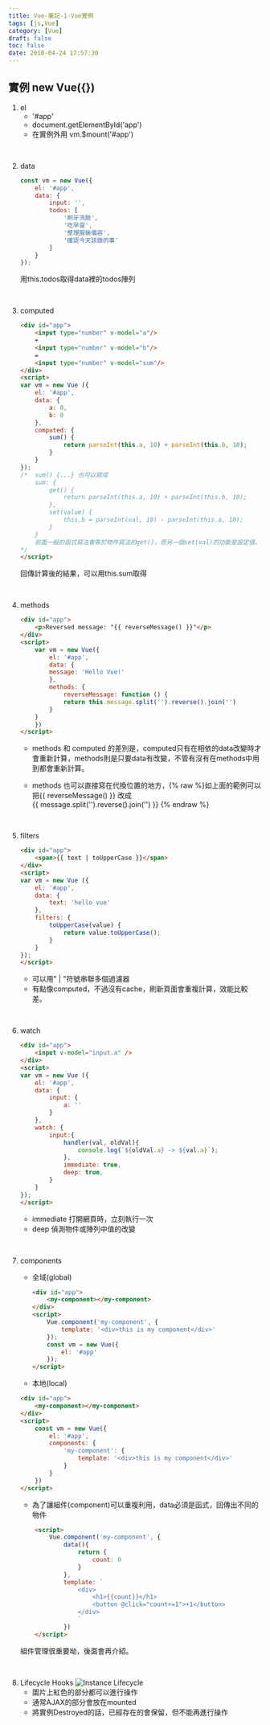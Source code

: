 ```yaml
---
title: Vue-筆記-1-Vue實例
tags: [js,Vue]
category: [Vue]
draft: false
toc: false
date: 2018-04-24 17:57:30
---
```


## 實例 new Vue({})
1.  el 
    -   '#app' 
    -   document.getElementById('app')
    -   在實例外用 vm.$mount('#app')
<br/>

2.  data
    ```js
    const vm = new Vue({
        el: '#app',
        data: {
            input: '',
            todos: [
                '刷牙洗臉',
                '吃早餐',
                '整理服裝儀容',
                '確認今天該做的事'
            ]
        }
    });
    ```
    用this.todos取得data裡的todos陣列
<br/>

3.  computed
    ```html
    <div id="app">
        <input type="number" v-model="a"/>
        +
        <input type="number" v-model="b"/>
        =
        <input type="number" v-model="sum"/>
    </div>
    <script>
    var vm = new Vue ({
        el: '#app',
        data: {
            a: 0,
            b: 0
        },
        computed: {
            sum() {
                return parseInt(this.a, 10) + parseInt(this.b, 10);
            }
        }
    });
    /*  sum() {...} 也可以寫成
        sum: {
            get() {
                return parseInt(this.a, 10) + parseInt(this.b, 10);
            },
            set(value) {
                this.b = parseInt(val, 10) - parseInt(this.a, 10);
            }
        }
        前面一般的函式寫法會等於物件寫法的get()，而另一個set(val)的功能是設定值，範例設定的是，當有a值和sum值時，會自動計算b值。
    */
    </script>
    ```
    回傳計算後的結果，可以用this.sum取得
<br/>

4.  methods
    ```html
    <div id="app">
        <p>Reversed message: "{{ reverseMessage() }}"</p>
    </div>
    <script>
        var vm = new Vue({
            el: '#app',
            data: {
            message: 'Hello Vue!'
            },
            methods: {
                reverseMessage: function () {
                return this.message.split('').reverse().join('')
            }
        }
        })
    </script>
    ```
    -   methods 和 computed 的差別是，computed只有在相依的data改變時才會重新計算，methods則是只要data有改變，不管有沒有在methods中用到都會重新計算。
    
    -   methods 也可以直接寫在代換位置的地方，{% raw %}如上面的範例可以把{{ reverseMessage() }}  改成<br/>{{ message.split('').reverse().join('') }}
    {% endraw %}
<br/>

5.  filters
    ```html
    <div id="app">
        <span>{{ text | toUpperCase }}</span>
    </div>
    <script>
    var vm = new Vue ({
        el: '#app',
        data: {
            text: 'hello vue'
        },
        filters: {
            toUpperCase(value) {
                return value.toUpperCase();
            }
        }
    });
    </script>
    ```
    -   可以用" | "符號串聯多個過濾器
    -   有點像computed，不過沒有cache，刷新頁面會重複計算，效能比較差。
<br/>

6.  watch
    ```html
    <div id="app">
        <input v-model="input.a" />
    </div>
    <script>
    var vm = new Vue ({
        el: '#app',
        data: {
            input: {
                a: ''
            }
        },
        watch: {
            input:{
                handler(val, oldVal){
                    console.log(`${oldVal.a} -> ${val.a}`);
                },
                immediate: true,
                deep: true,
            }
        }
    });
    </script>
    ```
    -   immediate 打開網頁時，立刻執行一次
    -   deep 偵測物件或陣列中值的改變
<br/>

7.  components
    -   全域(global)
        ```html
        <div id="app">
            <my-component></my-component>
        </div>
        <script>
            Vue.component('my-component', {
                template: '<div>this is my component</div>'
            });
            const vm = new Vue({
                el: '#app'
            });
        </script>
        ```
    -   本地(local)
    ```html
    <div id="app">
        <my-component></my-component>
    </div>
    <script>
        const vm = new Vue({
            el: '#app',
            components: {
                'my-component': {
                    template: '<div>this is my component</div>'
                }
            }
        })
    </script>
    ```

    - 為了讓組件(component)可以重複利用，data必須是函式，回傳出不同的物件
    ```html
        <script>
            Vue.component('my-component', {
                data(){
                    return {
                        count: 0
                    }
                },
                template: `
                    <div>
                        <h1>{{count}}</h1>
                        <button @click="count+=1">+1</button>
                    </div>
                    `
                })
        </script>
    ```
    組件管理很重要呦，後面會再介紹。
<br/>

8.  Lifecycle Hooks
    ![Instance Lifecycle](/images/JS/Vue/lifecycle.png "Lifecycle")
    -   圖片上紅色的部分都可以進行操作
    -   通常AJAX的部分會放在mounted
    -   將實例Destroyed的話，已經存在的會保留，但不能再進行操作
<br/>
